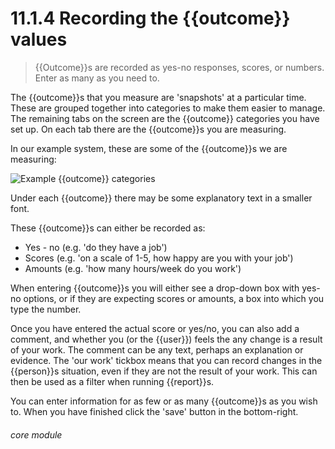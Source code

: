 # 11.1.4    Recording the {{outcome}} values

> {{Outcome}}s are recorded as yes-no responses, scores, or numbers. Enter as many as you need to. 

The {{outcome}}s that you measure are 'snapshots' at a particular time. These are grouped together into categories to make them easier to manage. The remaining tabs on the screen are the {{outcome}} categories you have set up. On each tab there are the {{outcome}}s you are measuring.

In our example system, these are some of the {{outcome}}s we are measuring:

![Example {{outcome}} categories]({{imgpath}}78a.png)

Under each {{outcome}} there may be some explanatory text in a smaller font.

These {{outcome}}s can either be recorded as:

  * Yes - no (e.g. 'do they have a job')
  * Scores (e.g. 'on a scale of 1-5, how happy are you with your job')
  * Amounts (e.g. 'how many hours/week do you work')

When entering {{outcome}}s you will either see a drop-down box with yes-no options, or if they are expecting scores or amounts, a box into which you type the number.

Once you have entered the actual score or yes/no, you can also add a comment, and whether you (or the {{user}}) feels the any change is a result of your work. The comment can be any text, perhaps an explanation or evidence. The 'our work' tickbox means that you can record changes in the {{person}}s situation, even if they are not the result of your work. This can then be used as a filter when running {{report}}s.

You can enter information for as few or as many {{outcome}}s as you wish to. When you have finished click the 'save' button in the bottom-right. 

###### core module

